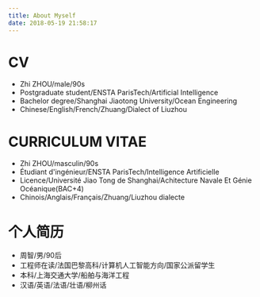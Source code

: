```yaml
---
title: About Myself
date: 2018-05-19 21:58:17
---
```

# CV
  + Zhi ZHOU/male/90s
  + Postgraduate student/ENSTA ParisTech/Artificial Intelligence
  + Bachelor degree/Shanghai Jiaotong University/Ocean Engineering
  + Chinese/English/French/Zhuang/Dialect of Liuzhou

# CURRICULUM VITAE
  + Zhi ZHOU/masculin/90s
  + Étudiant d'ingénieur/ENSTA ParisTech/Intelligence Artificielle
  + Licence/Université Jiao Tong de Shanghai/Achitecture Navale Et Génie Océanique(BAC+4)
  + Chinois/Anglais/Français/Zhuang/Liuzhou dialecte

# 个人简历
  + 周智/男/90后
  + 工程师在读/法国巴黎高科/计算机人工智能方向/国家公派留学生
  + 本科/上海交通大学/船舶与海洋工程
  + 汉语/英语/法语/壮语/柳州话
